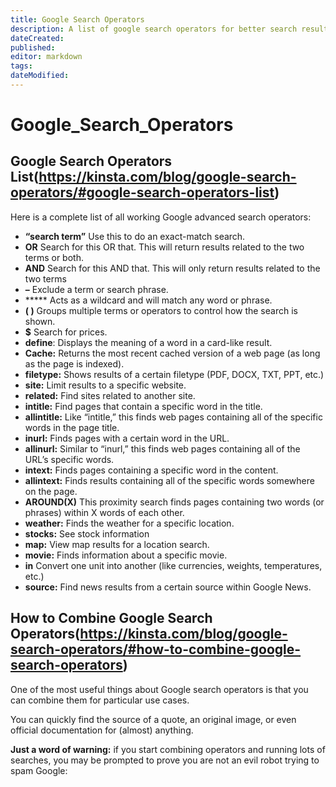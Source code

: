 ```yaml
---
title: Google Search Operators
description: A list of google search operators for better search results
dateCreated: 
published: 
editor: markdown
tags: 
dateModified: 
---
```

# Google_Search_Operators
## Google Search Operators List(https://kinsta.com/blog/google-search-operators/#google-search-operators-list)

Here is a complete list of all working Google advanced search operators:

- **“search term”** Use this to do an exact-match search.
- **OR** Search for this OR that. This will return results related to the two terms or both.
- **AND** Search for this AND that. This will only return results related to the two terms
- **–** Exclude a term or search phrase.
- ***** Acts as a wildcard and will match any word or phrase.
- **( )** Groups multiple terms or operators to control how the search is shown.
- **$** Search for prices.
- **define**: Displays the meaning of a word in a card-like result.
- **Cache:** Returns the most recent cached version of a web page (as long as the page is indexed).
- **filetype:** Shows results of a certain filetype (PDF, DOCX, TXT, PPT, etc.)
- **site:** Limit results to a specific website.
- **related:** Find sites related to another site.
- **intitle:** Find pages that contain a specific word in the title.
- **allintitle:** Like “intitle,” this finds web pages containing all of the specific words in the page title.
- **inurl:** Finds pages with a certain word in the URL.
- **allinurl:** Similar to “inurl,” this finds web pages containing all of the URL’s specific words.
- **intext:** Finds pages containing a specific word in the content.
- **allintext:** Finds results containing all of the specific words somewhere on the page.
- **AROUND(X)** This proximity search finds pages containing two words (or phrases) within X words of each other.
- **weather:** Finds the weather for a specific location.
- **stocks:** See stock information
- **map:** View map results for a location search.
- **movie:** Finds information about a specific movie.
- **in** Convert one unit into another (like currencies, weights, temperatures, etc.)
- **source:** Find news results from a certain source within Google News.

## How to Combine Google Search Operators(https://kinsta.com/blog/google-search-operators/#how-to-combine-google-search-operators)

One of the most useful things about Google search operators is that you can combine them for particular use cases.

You can quickly find the source of a quote, an original image, or even official documentation for (almost) anything.

**Just a word of warning:** if you start combining operators and running lots of searches, you may be prompted to prove you are not an evil robot trying to spam Google: